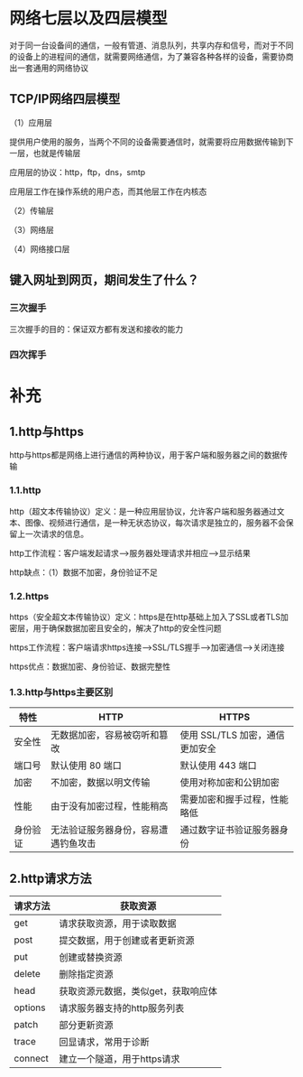 <!--
 * @Description: 
 * @version: 
 * @Author: ThreeStones1029 2320218115@qq.com
 * @Date: 2024-09-17 21:14:42
 * @LastEditors: ShuaiLei
 * @LastEditTime: 2024-09-27 08:52:12
-->
# 网络七层以及四层模型

对于同一台设备间的通信，一般有管道、消息队列，共享内存和信号，而对于不同的设备上的进程间的通信，就需要网络通信，为了兼容各种各样的设备，需要协商出一套通用的网络协议

## TCP/IP网络四层模型

（1）应用层

提供用户使用的服务，当两个不同的设备需要通信时，就需要将应用数据传输到下一层，也就是传输层

应用层的协议：http，ftp，dns，smtp

应用层工作在操作系统的用户态，而其他层工作在内核态

（2）传输层



（3）网络层

（4）网络接口层

## 键入网址到网页，期间发生了什么？

### 三次握手

三次握手的目的：保证双方都有发送和接收的能力


### 四次挥手


# 补充

## 1.http与https

http与https都是网络上进行通信的两种协议，用于客户端和服务器之间的数据传输

### 1.1.http

http（超文本传输协议）定义：是一种应用层协议，允许客户端和服务器通过文本、图像、视频进行通信，是一种无状态协议，每次请求是独立的，服务器不会保留上一次请求的信息。

http工作流程：客户端发起请求-->服务器处理请求并相应-->显示结果

http缺点：（1）数据不加密，身份验证不足


### 1.2.https

https（安全超文本传输协议）定义：https是在http基础上加入了SSL或者TLS加密层，用于确保数据加密且安全的，解决了http的安全性问题

https工作流程：客户端请求https连接-->SSL/TLS握手-->加密通信-->关闭连接

https优点：数据加密、身份验证、数据完整性

### 1.3.http与https主要区别

|特性	|HTTP	|HTTPS|
|--------------------|--------------------|--------------------|
|安全性	|无数据加密，容易被窃听和篡改|	使用 SSL/TLS 加密，通信更加安全|
|端口号	|默认使用 80 端口|	默认使用 443 端口|
|加密	|不加密，数据以明文传输	|使用对称加密和公钥加密|
|性能	|由于没有加密过程，性能稍高	|需要加密和握手过程，性能略低|
|身份验证	|无法验证服务器身份，容易遭遇钓鱼攻击	|通过数字证书验证服务器身份|

## 2.http请求方法

|请求方法|获取资源|
|-------|------|
|get|请求获取资源，用于读取数据|
|post|提交数据，用于创建或者更新资源|
|put|创建或替换资源|
|delete|删除指定资源|
|head|获取资源元数据，类似get，获取响应体|
|options|请求服务器支持的http服务列表|
|patch|部分更新资源|
|trace|回显请求，常用于诊断|
|connect|建立一个隧道，用于https请求|